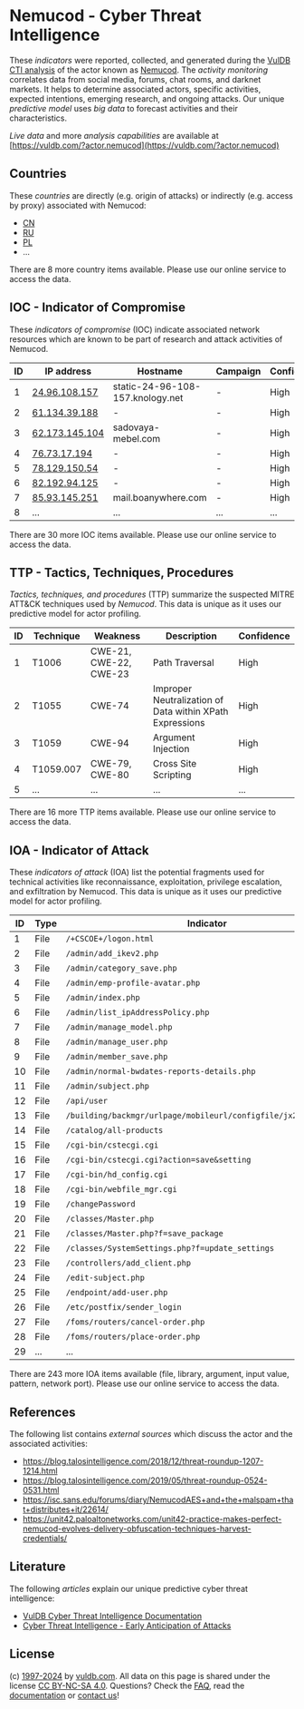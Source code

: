 # Nemucod - Cyber Threat Intelligence

These _indicators_ were reported, collected, and generated during the [VulDB CTI analysis](https://vuldb.com/?kb.cti) of the actor known as [Nemucod](https://vuldb.com/?actor.nemucod). The _activity monitoring_ correlates data from social media, forums, chat rooms, and darknet markets. It helps to determine associated actors, specific activities, expected intentions, emerging research, and ongoing attacks. Our unique _predictive model_ uses _big data_ to forecast activities and their characteristics.

_Live data_ and more _analysis capabilities_ are available at [https://vuldb.com/?actor.nemucod](https://vuldb.com/?actor.nemucod)

## Countries

These _countries_ are directly (e.g. origin of attacks) or indirectly (e.g. access by proxy) associated with Nemucod:

* [CN](https://vuldb.com/?country.cn)
* [RU](https://vuldb.com/?country.ru)
* [PL](https://vuldb.com/?country.pl)
* ...

There are 8 more country items available. Please use our online service to access the data.

## IOC - Indicator of Compromise

These _indicators of compromise_ (IOC) indicate associated network resources which are known to be part of research and attack activities of Nemucod.

ID | IP address | Hostname | Campaign | Confidence
-- | ---------- | -------- | -------- | ----------
1 | [24.96.108.157](https://vuldb.com/?ip.24.96.108.157) | static-24-96-108-157.knology.net | - | High
2 | [61.134.39.188](https://vuldb.com/?ip.61.134.39.188) | - | - | High
3 | [62.173.145.104](https://vuldb.com/?ip.62.173.145.104) | sadovaya-mebel.com | - | High
4 | [76.73.17.194](https://vuldb.com/?ip.76.73.17.194) | - | - | High
5 | [78.129.150.54](https://vuldb.com/?ip.78.129.150.54) | - | - | High
6 | [82.192.94.125](https://vuldb.com/?ip.82.192.94.125) | - | - | High
7 | [85.93.145.251](https://vuldb.com/?ip.85.93.145.251) | mail.boanywhere.com | - | High
8 | ... | ... | ... | ...

There are 30 more IOC items available. Please use our online service to access the data.

## TTP - Tactics, Techniques, Procedures

_Tactics, techniques, and procedures_ (TTP) summarize the suspected MITRE ATT&CK techniques used by _Nemucod_. This data is unique as it uses our predictive model for actor profiling.

ID | Technique | Weakness | Description | Confidence
-- | --------- | -------- | ----------- | ----------
1 | T1006 | CWE-21, CWE-22, CWE-23 | Path Traversal | High
2 | T1055 | CWE-74 | Improper Neutralization of Data within XPath Expressions | High
3 | T1059 | CWE-94 | Argument Injection | High
4 | T1059.007 | CWE-79, CWE-80 | Cross Site Scripting | High
5 | ... | ... | ... | ...

There are 16 more TTP items available. Please use our online service to access the data.

## IOA - Indicator of Attack

These _indicators of attack_ (IOA) list the potential fragments used for technical activities like reconnaissance, exploitation, privilege escalation, and exfiltration by Nemucod. This data is unique as it uses our predictive model for actor profiling.

ID | Type | Indicator | Confidence
-- | ---- | --------- | ----------
1 | File | `/+CSCOE+/logon.html` | High
2 | File | `/admin/add_ikev2.php` | High
3 | File | `/admin/category_save.php` | High
4 | File | `/admin/emp-profile-avatar.php` | High
5 | File | `/admin/index.php` | High
6 | File | `/admin/list_ipAddressPolicy.php` | High
7 | File | `/admin/manage_model.php` | High
8 | File | `/admin/manage_user.php` | High
9 | File | `/admin/member_save.php` | High
10 | File | `/admin/normal-bwdates-reports-details.php` | High
11 | File | `/admin/subject.php` | High
12 | File | `/api/user` | Medium
13 | File | `/building/backmgr/urlpage/mobileurl/configfile/jx2_config.ini` | High
14 | File | `/catalog/all-products` | High
15 | File | `/cgi-bin/cstecgi.cgi` | High
16 | File | `/cgi-bin/cstecgi.cgi?action=save&setting` | High
17 | File | `/cgi-bin/hd_config.cgi` | High
18 | File | `/cgi-bin/webfile_mgr.cgi` | High
19 | File | `/changePassword` | High
20 | File | `/classes/Master.php` | High
21 | File | `/classes/Master.php?f=save_package` | High
22 | File | `/classes/SystemSettings.php?f=update_settings` | High
23 | File | `/controllers/add_client.php` | High
24 | File | `/edit-subject.php` | High
25 | File | `/endpoint/add-user.php` | High
26 | File | `/etc/postfix/sender_login` | High
27 | File | `/foms/routers/cancel-order.php` | High
28 | File | `/foms/routers/place-order.php` | High
29 | ... | ... | ...

There are 243 more IOA items available (file, library, argument, input value, pattern, network port). Please use our online service to access the data.

## References

The following list contains _external sources_ which discuss the actor and the associated activities:

* https://blog.talosintelligence.com/2018/12/threat-roundup-1207-1214.html
* https://blog.talosintelligence.com/2019/05/threat-roundup-0524-0531.html
* https://isc.sans.edu/forums/diary/NemucodAES+and+the+malspam+that+distributes+it/22614/
* https://unit42.paloaltonetworks.com/unit42-practice-makes-perfect-nemucod-evolves-delivery-obfuscation-techniques-harvest-credentials/

## Literature

The following _articles_ explain our unique predictive cyber threat intelligence:

* [VulDB Cyber Threat Intelligence Documentation](https://vuldb.com/?kb.cti)
* [Cyber Threat Intelligence - Early Anticipation of Attacks](https://www.scip.ch/en/?labs.20201022)

## License

(c) [1997-2024](https://vuldb.com/?kb.changelog) by [vuldb.com](https://vuldb.com/?kb.about). All data on this page is shared under the license [CC BY-NC-SA 4.0](https://creativecommons.org/licenses/by-nc-sa/4.0/). Questions? Check the [FAQ](https://vuldb.com/?kb.faq), read the [documentation](https://vuldb.com/?kb) or [contact us](https://vuldb.com/?contact)!
